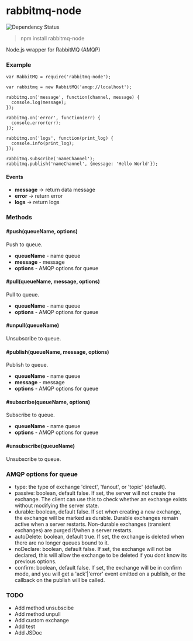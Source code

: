 # rabbitmq-node

![Dependency Status](https://david-dm.org/batazor/rabbitmq-node.svg)

> npm install rabbitmq-node

Node.js wrapper for RabbitMQ (AMQP)

### Example

```
var RabbitMQ = require('rabbitmq-node');

var rabbitmq = new RabbitMQ('amqp://localhost');

rabbitmq.on('message', function(channel, message) {
  console.log(message);
});

rabbitmq.on('error', function(err) {
  console.error(err);
});

rabbitmq.on('logs', function(print_log) {
  console.info(print_log);
});

rabbitmq.subscribe('nameChannel');
rabbitmq.publish('nameChannel', {message: 'Hello World'});
```

#### Events

+ **message**   -> return data message
+ **error**     -> return error
+ **logs**      -> return logs

### Methods

#### #push(queueName, options)

Push to queue.

+ __queueName__ - name queue
+ __message__   - message
+ __options__   - AMQP options for queue

#### #pull(queueName, message, options)

Pull to queue.

+ __queueName__ - name queue
+ __options__   - AMQP options for queue

#### #unpull(queueName)

Unsubscribe to queue.

#### #publish(queueName, message, options)

Publish to queue.

+ __queueName__ - name queue
+ __message__   - message
+ __options__   - AMQP options for queue

#### #subscribe(queueName, options)

Subscribe to queue.

+ __queueName__ - name queue
+ __options__   - AMQP options for queue

#### #unsubscribe(queueName)

Unsubscribe to queue.

### AMQP options for queue

- type: the type of exchange 'direct', 'fanout', or 'topic' (default).
- passive: boolean, default false. If set, the server will not create the exchange. The client can use this to check whether an exchange exists without modifying the server state.
- durable: boolean, default false. If set when creating a new exchange, the exchange will be marked as durable. Durable exchanges remain active when a server restarts. Non-durable exchanges (transient exchanges) are purged if/when a server restarts.
- autoDelete: boolean, default true. If set, the exchange is deleted when there are no longer queues bound to it.
- noDeclare: boolean, default false. If set, the exchange will not be declared, this will allow the exchange to be deleted if you dont know its previous options.
- confirm: boolean, default false. If set, the exchange will be in confirm mode, and you will get a 'ack'|'error' event emitted on a publish, or the callback on the publish will be called.

### TODO

+ Add method unsubscibe
+ Add method unpull
+ Add custom exchange
+ Add test
+ Add JSDoc
